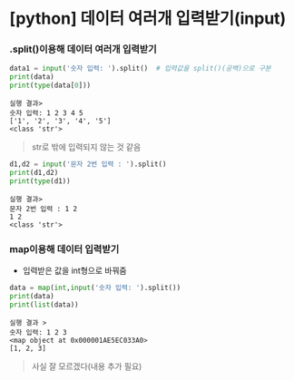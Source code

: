 # [python] 데이터 여러개 입력받기(input)

### .split()이용해 데이터 여러개 입력받기
```python
data1 = input('숫자 입력: ').split()  # 입력값을 split()(공백)으로 구분
print(data)
print(type(data[0]))
```
```
실행 결과>
숫자 입력: 1 2 3 4 5
['1', '2', '3', '4', '5']
<class 'str'>
```
> str로 밖에 입력되지 않는 것 같음

```python
d1,d2 = input('문자 2번 입력 : ').split()
print(d1,d2)
print(type(d1))
```
```
실행 결과>
문자 2번 입력 : 1 2
1 2
<class 'str'>
```

### map이용해 데이터 입력받기
- 입력받은 값을 int형으로 바꿔줌
```python
data = map(int,input('숫자 입력: ').split())
print(data)
print(list(data))
```
```
실행 결과 >
숫자 입력: 1 2 3
<map object at 0x000001AE5EC033A0>
[1, 2, 3]
```
> 사실 잘 모르겠다(내용 추가 필요)
